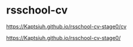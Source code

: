 # rsschool-cv
https://Kaptsiuh.github.io/rsschool-cv-stage0/cv

https://Kaptsiuh.github.io/rsschool-cv-stage0/
